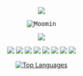 <p align='center'>
    <!-- Made using capsule-render ( https://github.com/kyechan99/capsule-render ) -->
    <img src="https://capsule-render.vercel.app/api?type=waving&height=180&color=gradient&text=Welcome&reversal=false&animation=fadeIn&descAlign=60&section=header&descAlignY=64&fontSize=45&fontAlignY=40"/>
</p>

<p align="center">
    <kbd>
        <img src="https://github.com/usradam/usradam/assets/147444558/9efe8222-926b-445e-9122-b23461c703d6" alt="Moomin"/>
    </kbd>
</p>

<p align='center'>
    <!-- Made using capsule-render ( https://github.com/kyechan99/capsule-render ) -->
    <img src="https://capsule-render.vercel.app/api?type=waving&height=100&color=gradient&text=Languages%20I%20Use&fontSize=18&section=footer&fontAlignY=80&reversal=false&animation=scaleIn&fontColor=FFFFFF"/>
</p>
<p align="center">
    <!-- Proudly created with GPRM ( https://gprm.itsvg.in ) -->
    <img src="https://img.shields.io/badge/c-%2300599C.svg?style=for-the-badge&logo=c&logoColor=white" />
    <img src="https://img.shields.io/badge/c++-%2300599C.svg?style=for-the-badge&logo=c%2B%2B&logoColor=white" />
    <img src="https://img.shields.io/badge/java-%23ED8B00.svg?style=for-the-badge&logo=openjdk&logoColor=white" />
    <img src="https://img.shields.io/badge/python-3670A0?style=for-the-badge&logo=python&logoColor=ffdd54" />
    <img src="https://img.shields.io/badge/javascript-%23323330.svg?style=for-the-badge&logo=javascript&logoColor=%23F7DF1E" />
    <img src="https://img.shields.io/badge/typescript-%23007ACC.svg?style=for-the-badge&logo=typescript&logoColor=white" />
    <img src="https://img.shields.io/badge/css3-%231572B6.svg?style=for-the-badge&logo=css3&logoColor=white" />
    <img src="https://img.shields.io/badge/html5-%23E34F26.svg?style=for-the-badge&logo=html5&logoColor=white" />
</p>

<p align="center">
    <a href="https://github.com/anuraghazra/github-readme-stats">
        <img src="https://github-readme-stats.vercel.app/api/top-langs/?username=usradam&layout=donut&theme=dracula" alt="Top Languages"/>
    </a>
</p>

<!---
usradam/usradam is a ✨ special ✨ repository because its `README.md` (this file) appears on your GitHub profile.
You can click the Preview link to take a look at your changes.
--->
